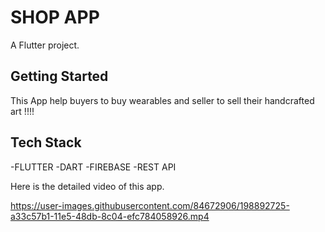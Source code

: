 # SHOP APP

A  Flutter project.

## Getting Started

This App help buyers to buy wearables and seller to sell their handcrafted art !!!!

## Tech Stack

-FLUTTER
-DART
-FIREBASE
-REST API



Here is the detailed video of this app.



https://user-images.githubusercontent.com/84672906/198892725-a33c57b1-11e5-48db-8c04-efc784058926.mp4

